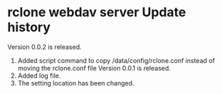 # rclone webdav server Update history
Version 0.0.2 is released.
1. Added script command to copy /data/config/rclone.conf instead of moving the rclone.conf file
Version 0.0.1 is released.
1. Added log file.
2. The setting location has been changed.
